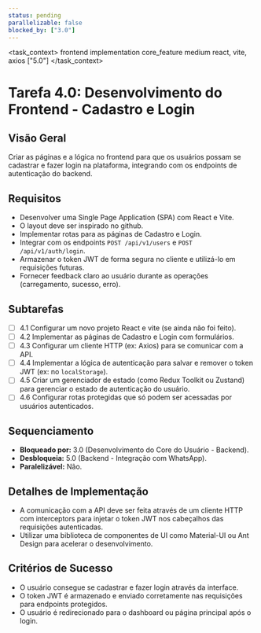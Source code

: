 ```yaml
---
status: pending
parallelizable: false
blocked_by: ["3.0"]
---
```


<task_context>
<domain>frontend</domain>
<type>implementation</type>
<scope>core_feature</scope>
<complexity>medium</complexity>
<dependencies>react, vite, axios</dependencies>
<unblocks>["5.0"]</unblocks>
</task_context>

# Tarefa 4.0: Desenvolvimento do Frontend - Cadastro e Login

## Visão Geral
Criar as páginas e a lógica no frontend para que os usuários possam se cadastrar e fazer login na plataforma, integrando com os endpoints de autenticação do backend.

## Requisitos
- Desenvolver uma Single Page Application (SPA) com React e Vite.
- O layout deve ser inspirado no github.
- Implementar rotas para as páginas de Cadastro e Login.
- Integrar com os endpoints `POST /api/v1/users` e `POST /api/v1/auth/login`.
- Armazenar o token JWT de forma segura no cliente e utilizá-lo em requisições futuras.
- Fornecer feedback claro ao usuário durante as operações (carregamento, sucesso, erro).

## Subtarefas
- [ ] 4.1 Configurar um novo projeto React e vite (se ainda não foi feito).
- [ ] 4.2 Implementar as páginas de Cadastro e Login com formulários.
- [ ] 4.3 Configurar um cliente HTTP (ex: Axios) para se comunicar com a API.
- [ ] 4.4 Implementar a lógica de autenticação para salvar e remover o token JWT (ex: no `localStorage`).
- [ ] 4.5 Criar um gerenciador de estado (como Redux Toolkit ou Zustand) para gerenciar o estado de autenticação do usuário.
- [ ] 4.6 Configurar rotas protegidas que só podem ser acessadas por usuários autenticados.

## Sequenciamento
- **Bloqueado por:** 3.0 (Desenvolvimento do Core do Usuário - Backend).
- **Desbloqueia:** 5.0 (Backend - Integração com WhatsApp).
- **Paralelizável:** Não.

## Detalhes de Implementação
- A comunicação com a API deve ser feita através de um cliente HTTP com interceptors para injetar o token JWT nos cabeçalhos das requisições autenticadas.
- Utilizar uma biblioteca de componentes de UI como Material-UI ou Ant Design para acelerar o desenvolvimento.

## Critérios de Sucesso
- O usuário consegue se cadastrar e fazer login através da interface.
- O token JWT é armazenado e enviado corretamente nas requisições para endpoints protegidos.
- O usuário é redirecionado para o dashboard ou página principal após o login.
